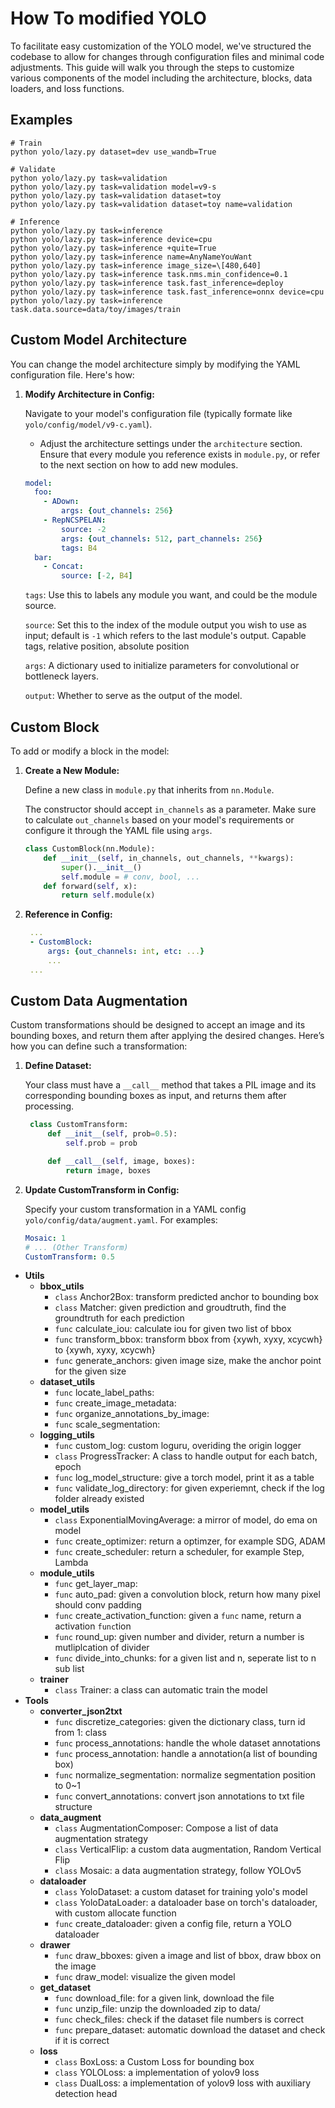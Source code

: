 # How To modified YOLO

To facilitate easy customization of the YOLO model, we've structured the codebase to allow for changes through configuration files and minimal code adjustments. This guide will walk you through the steps to customize various components of the model including the architecture, blocks, data loaders, and loss functions.

## Examples

```shell
# Train
python yolo/lazy.py dataset=dev use_wandb=True

# Validate
python yolo/lazy.py task=validation
python yolo/lazy.py task=validation model=v9-s
python yolo/lazy.py task=validation dataset=toy
python yolo/lazy.py task=validation dataset=toy name=validation

# Inference
python yolo/lazy.py task=inference
python yolo/lazy.py task=inference device=cpu
python yolo/lazy.py task=inference +quite=True
python yolo/lazy.py task=inference name=AnyNameYouWant
python yolo/lazy.py task=inference image_size=\[480,640]
python yolo/lazy.py task=inference task.nms.min_confidence=0.1
python yolo/lazy.py task=inference task.fast_inference=deploy
python yolo/lazy.py task=inference task.fast_inference=onnx device=cpu
python yolo/lazy.py task=inference task.data.source=data/toy/images/train
```

## Custom Model Architecture

You can change the model architecture simply by modifying the YAML configuration file. Here's how:

1. **Modify Architecture in Config:**

   Navigate to your model's configuration file (typically formate like `yolo/config/model/v9-c.yaml`).
   - Adjust the architecture settings under the `architecture` section. Ensure that every module you reference exists in `module.py`, or refer to the next section on how to add new modules.

    ```yaml
    model:
      foo:
        - ADown:
            args: {out_channels: 256}
        - RepNCSPELAN:
            source: -2
            args: {out_channels: 512, part_channels: 256}
            tags: B4
      bar:
        - Concat:
            source: [-2, B4]
    ```

   `tags`: Use this to labels any module you want, and could be the module source.

   `source`: Set this to the index of the module output you wish to use as input; default is `-1` which refers to the last module's output. Capable tags, relative position, absolute position

   `args`: A dictionary used to initialize parameters for convolutional or bottleneck layers.

   `output`: Whether to serve as the output of the model.

## Custom Block

To add or modify a block in the model:

1. **Create a New Module:**

   Define a new class in `module.py` that inherits from `nn.Module`.

   The constructor should accept `in_channels` as a parameter. Make sure to calculate `out_channels` based on your model's requirements or configure it through the YAML file using `args`.

    ```python
    class CustomBlock(nn.Module):
        def __init__(self, in_channels, out_channels, **kwargs):
            super().__init__()
            self.module = # conv, bool, ...
        def forward(self, x):
            return self.module(x)
    ```

2. **Reference in Config:**
   ```yaml
    ...
    - CustomBlock:
        args: {out_channels: int, etc: ...}
        ...
    ...
   ```


## Custom Data Augmentation

Custom transformations should be designed to accept an image and its bounding boxes, and return them after applying the desired changes. Here’s how you can define such a transformation:


1. **Define Dataset:**

    Your class must have a `__call__` method that takes a PIL image and its corresponding bounding boxes as input, and returns them after processing.


   ```python
    class CustomTransform:
        def __init__(self, prob=0.5):
            self.prob = prob

        def __call__(self, image, boxes):
            return image, boxes
   ```
2. **Update CustomTransform in Config:**

    Specify your custom transformation in a YAML config `yolo/config/data/augment.yaml`. For examples:
    ```yaml
    Mosaic: 1
    # ... (Other Transform)
    CustomTransform: 0.5
    ```


- **Utils**
    - **bbox_utils**
        - `class` Anchor2Box: transform predicted anchor to bounding box
        - `class` Matcher: given prediction and groudtruth, find the groundtruth for each prediction
        - `func` calculate_iou: calculate iou for given two list of bbox
        - `func` transform_bbox: transform bbox from {xywh, xyxy, xcycwh} to {xywh, xyxy, xcycwh}
        - `func` generate_anchors: given image size, make the anchor point for the given size
    - **dataset_utils**
        - `func` locate_label_paths:
        - `func` create_image_metadata:
        - `func` organize_annotations_by_image:
        - `func` scale_segmentation:
    - **logging_utils**
        - `func` custom_log: custom loguru, overiding the origin logger
        - `class` ProgressTracker: A class to handle output for each batch, epoch
        - `func` log_model_structure: give a torch model, print it as a table
        - `func` validate_log_directory: for given experiemnt, check if the log folder already existed
    - **model_utils**
        - `class` ExponentialMovingAverage: a mirror of model, do ema on model
        - `func` create_optimizer: return a optimzer, for example SDG, ADAM
        - `func` create_scheduler: return a scheduler, for example Step, Lambda
    - **module_utils**
        - `func` get_layer_map:
        - `func` auto_pad: given a convolution block, return how many pixel should conv padding
        - `func` create_activation_function: given a `func` name, return a activation `func`tion
        - `func` round_up: given number and divider, return a number is mutliplcation of divider
        - `func` divide_into_chunks: for a given list and n, seperate list to n sub list
    - **trainer**
        - `class` Trainer: a class can automatic train the model
- **Tools**
    - **converter_json2txt**
        - `func` discretize_categories: given the dictionary class, turn id from 1: class
        - `func` process_annotations: handle the whole dataset annotations
        - `func` process_annotation: handle a annotation(a list of bounding box)
        - `func` normalize_segmentation: normalize segmentation position to 0~1
        - `func` convert_annotations: convert json annotations to txt file structure
    - **data_augment**
        - `class` AugmentationComposer: Compose a list of data augmentation strategy
        - `class` VerticalFlip: a custom data augmentation, Random Vertical Flip
        - `class` Mosaic: a data augmentation strategy, follow YOLOv5
    - **dataloader**
        - `class` YoloDataset: a custom dataset for training yolo's model
        - `class` YoloDataLoader: a dataloader base on torch's dataloader, with custom allocate function
        - `func` create_dataloader: given a config file, return a YOLO dataloader
    - **drawer**
        - `func` draw_bboxes: given a image and list of bbox, draw bbox on the image
        - `func` draw_model: visualize the given model
    - **get_dataset**
        - `func` download_file: for a given link, download the file
        - `func` unzip_file: unzip the downloaded zip to data/
        - `func` check_files: check if the dataset file numbers is correct
        - `func` prepare_dataset: automatic download the dataset and check if it is correct
    - **loss**
        - `class` BoxLoss: a Custom Loss for bounding box
        - `class` YOLOLoss: a implementation of yolov9 loss
        - `class` DualLoss: a implementation of yolov9 loss with auxiliary detection head
